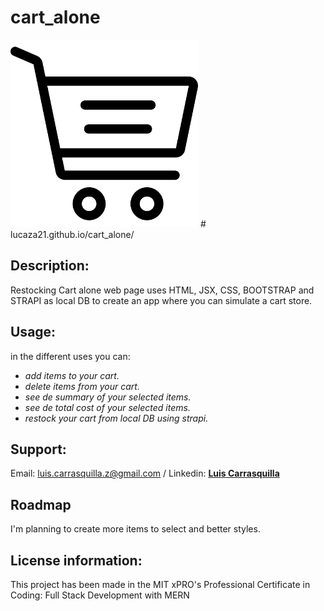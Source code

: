 # cart_alone

<img src= "cart.png" width='300'/>
# lucaza21.github.io/cart_alone/

## Description:
Restocking Cart alone web page uses HTML, JSX, CSS, BOOTSTRAP  and STRAPI as local DB to create an app where you can simulate a cart store.

## Usage: 
in the different uses you can:

* _add items to your cart._
* _delete items from your cart._
* _see de summary of your selected items._
* _see de total cost of your selected items._
* _restock your cart from local DB using strapi._

## Support:
Email: <luis.carrasquilla.z@gmail.com> / 
Linkedin: **[Luis Carrasquilla](https://www.linkedin.com/in/luis-carrasquilla/)** 

## Roadmap
I'm planning to create more items to select and better styles.

## License information:  
This project has been made in the MIT xPRO's Professional Certificate in Coding: Full Stack Development with MERN
